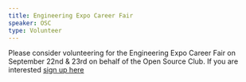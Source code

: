 ```yaml
---
title: Engineering Expo Career Fair
speaker: OSC
type: Volunteer
---
```


Please consider volunteering for the Engineering Expo Career Fair on September 22nd & 23rd on behalf of the Open Source Club. If you are interested [sign up here](http://www.signupgenius.com/go/20f0e4aa8a92ba0fc1-engineering1)
